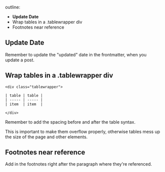 outline:

- **Update Date**
- Wrap tables in a .tablewrapper div
- Footnotes near reference

## Update Date

Remember to update the "updated" date in the frontmatter,
when you update a post.

## Wrap tables in a .tablewrapper div

```
<div class="tablewrapper">

| table | table |
| ----- | ----- |
| item  | item  |

</div>
```

Remember to add the spacing before and after the table syntax.

This is important to make them overflow properly,
otherwise tables mess up the size of the page and other elements.

## Footnotes near reference

Add in the footnotes right after
the paragraph where they're referenced.
